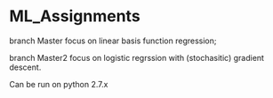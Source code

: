 # ML_Assignments
branch Master focus on linear basis function regression;

branch Master2 focus on logistic regrssion with (stochasitic) gradient descent.

Can be run on python 2.7.x
